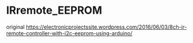 # IRremote_EEPROM
original https://electronicprojectssite.wordpress.com/2016/06/03/8ch-ir-remote-controller-with-i2c-eeprom-using-arduino/
